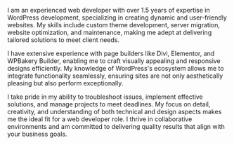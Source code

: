 I am an experienced web developer with over 1.5 years of expertise in WordPress development, specializing in creating dynamic and user-friendly websites. My skills include custom theme development, server migration, website optimization, and maintenance, making me adept at delivering tailored solutions to meet client needs.

I have extensive experience with page builders like Divi, Elementor, and WPBakery Builder, enabling me to craft visually appealing and responsive designs efficiently. My knowledge of WordPress's ecosystem allows me to integrate functionality seamlessly, ensuring sites are not only aesthetically pleasing but also perform exceptionally.

I take pride in my ability to troubleshoot issues, implement effective solutions, and manage projects to meet deadlines. My focus on detail, creativity, and understanding of both technical and design aspects makes me the ideal fit for a web developer role. I thrive in collaborative environments and am committed to delivering quality results that align with your business goals.